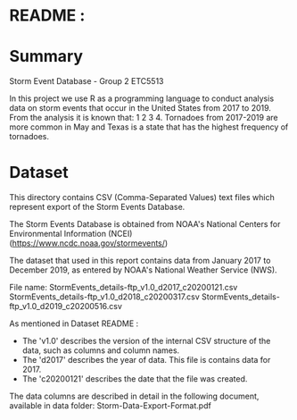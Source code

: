 # README :

# Summary

Storm Event Database - Group 2 ETC5513

In this project we use R as a programming language to conduct analysis data on storm events that occur in the United States from 2017 to 2019.
From the analysis it is known that:
1
2
3
4. Tornadoes from 2017-2019 are more common in May and Texas is a state that has the highest frequency of tornadoes.


# Dataset
This directory contains CSV (Comma-Separated Values) text files
which represent export of the Storm Events Database.

The Storm Events Database is obtained from NOAA's National Centers for Environmental Information (NCEI)
(https://www.ncdc.noaa.gov/stormevents/)

The dataset that used in this report contains data from January 2017 to December 2019, as entered by NOAA's National Weather Service (NWS).

File name:
StormEvents_details-ftp_v1.0_d2017_c20200121.csv
StormEvents_details-ftp_v1.0_d2018_c20200317.csv
StormEvents_details-ftp_v1.0_d2019_c20200516.csv

As mentioned in Dataset README :
- The 'v1.0' describes the version of the internal CSV structure
of the data, such as columns and column names.
- The 'd2017' describes the year of data.  This file is contains
data for 2017.
- The 'c20200121' describes the date that the file was created.

The data columns are described in detail in the following
document, available in data folder:
Storm-Data-Export-Format.pdf